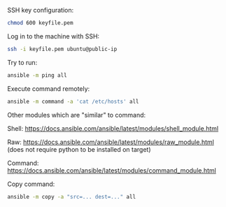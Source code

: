 SSH key configuration:

```bash
chmod 600 keyfile.pem
```

Log in to the machine with SSH:
```bash
ssh -i keyfile.pem ubuntu@public-ip
```

Try to run:

```bash
ansible -m ping all
```

Execute command remotely:

```bash
ansible -m command -a 'cat /etc/hosts' all
```

Other modules which are "similar" to command:

Shell: https://docs.ansible.com/ansible/latest/modules/shell_module.html

Raw: https://docs.ansible.com/ansible/latest/modules/raw_module.html (does not require python to be installed on target)

Command: https://docs.ansible.com/ansible/latest/modules/command_module.html

Copy command:

```bash
ansible -m copy -a "src=... dest=..." all
```

